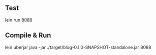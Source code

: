 ## Test

lein run 8088

## Compile & Run

lein uberjar
java -jar ./target/blog-0.1.0-SNAPSHOT-standalone.jar 8088
